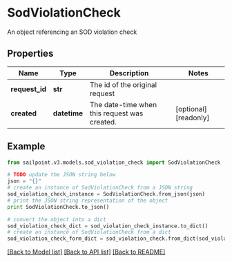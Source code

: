 # SodViolationCheck

An object referencing an SOD violation check

## Properties

Name | Type | Description | Notes
------------ | ------------- | ------------- | -------------
**request_id** | **str** | The id of the original request | 
**created** | **datetime** | The date-time when this request was created. | [optional] [readonly] 

## Example

```python
from sailpoint.v3.models.sod_violation_check import SodViolationCheck

# TODO update the JSON string below
json = "{}"
# create an instance of SodViolationCheck from a JSON string
sod_violation_check_instance = SodViolationCheck.from_json(json)
# print the JSON string representation of the object
print SodViolationCheck.to_json()

# convert the object into a dict
sod_violation_check_dict = sod_violation_check_instance.to_dict()
# create an instance of SodViolationCheck from a dict
sod_violation_check_form_dict = sod_violation_check.from_dict(sod_violation_check_dict)
```
[[Back to Model list]](../README.md#documentation-for-models) [[Back to API list]](../README.md#documentation-for-api-endpoints) [[Back to README]](../README.md)



